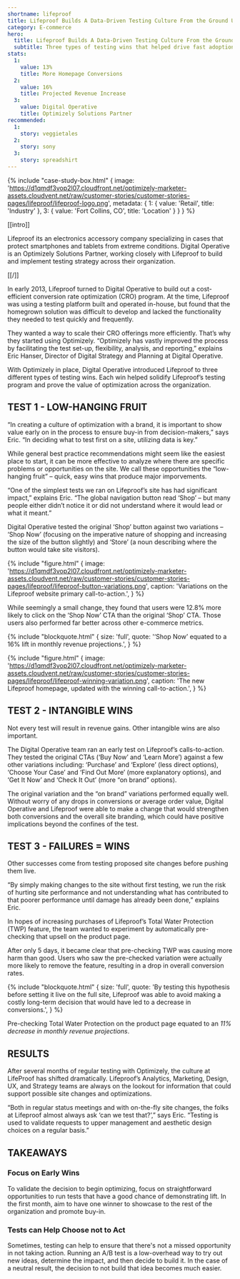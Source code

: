 ```yaml
---
shortname: lifeproof
title: Lifeproof Builds A Data-Driven Testing Culture From the Ground Up
category: E-commerce
hero:
  title: Lifeproof Builds A Data-Driven Testing Culture From the Ground Up
  subtitle: Three types of testing wins that helped drive fast adoption of optimization
stats:
  1:
    value: 13%
    title: More Homepage Conversions
  2:
    value: 16%
    title: Projected Revenue Increase
  3:
    value: Digital Operative
    title: Optimizely Solutions Partner
recommended:
  1:
    story: veggietales
  2:
    story: sony
  3:
    story: spreadshirt
---
```

{% include "case-study-box.html"
  {
    image: 'https://d1qmdf3vop2l07.cloudfront.net/optimizely-marketer-assets.cloudvent.net/raw/customer-stories/customer-stories-pages/lifeproof/lifeproof-logo.png',
    metadata: {
      1: {
        value: 'Retail',
        title: 'Industry'
      },
      3: {
        value: 'Fort Collins, CO',
        title: 'Location'
      }
    }
  }
%}

[[intro]]

Lifeproof its an electronics accessory company specializing in cases that protect smartphones and tablets from extreme conditions. Digital Operative is an Optimizely Solutions Partner, working closely with Lifeproof to build and implement testing strategy across their organization.

[[/]]

In early 2013, Lifeproof turned to Digital Operative to build out a cost-efficient conversion rate optimization (CRO) program. At the time, Lifeproof was using a testing platform built and operated in-house, but found that the homegrown solution was difficult to develop and lacked the functionality they needed to test quickly and frequently.

They wanted a way to scale their CRO offerings more efficiently. That’s why they started using Optimizely. “Optimizely has vastly improved the process by facilitating the test set-up, flexibility, analysis, and reporting,” explains Eric Hanser, Director of Digital Strategy and Planning at Digital Operative.

With Optimizely in place, Digital Operative introduced Lifeproof to three different types of testing wins. Each win helped solidify Lifeproof’s testing program and prove the value of optimization across the organization.

## TEST 1 - LOW-HANGING FRUIT

“In creating a culture of optimization with a brand, it is important to show value early on in the process to ensure buy-in from decision-makers,” says Eric. “In deciding what to test first on a site, utilizing data is key.”

While general best practice recommendations might seem like the easiest place to start, it can be more effective to analyze where there are specific problems or opportunities on the site. We call these opportunities the “low-hanging fruit” – quick, easy wins that produce major imporvements.

“One of the simplest tests we ran on Lifeproof’s site has had significant impact,” explains Eric. “The global navigation button read ‘Shop’ – but many people either didn’t notice it or did not understand where it would lead or what it meant.”

Digital Operative tested the original ‘Shop’ button against two variations – ‘Shop Now’ (focusing on the imperative nature of shopping and increasing the size of the button slightly) and ‘Store’ (a noun describing where the button would take site visitors).

{% include "figure.html"
  {
    image: 'https://d1qmdf3vop2l07.cloudfront.net/optimizely-marketer-assets.cloudvent.net/raw/customer-stories/customer-stories-pages/lifeproof/lifeproof-button-variations.png',
    caption: 'Variations on the Lifeproof website primary call-to-action.',
  }
%}

While seemingly a small change, they found that users were 12.8% more likely to click on the ‘Shop Now’ CTA than the original ‘Shop’ CTA. Those users also performed far better across other e-commerce metrics.

{% include "blockquote.html"
  {
    size: 'full',
    quote: '‘Shop Now’ equated to a 16% lift in monthly revenue projections.',
  }
%}

{% include "figure.html"
  {
    image: 'https://d1qmdf3vop2l07.cloudfront.net/optimizely-marketer-assets.cloudvent.net/raw/customer-stories/customer-stories-pages/lifeproof/lifeproof-winning-variation.png',
    caption: 'The new Lifeproof homepage, updated with the winning call-to-action.',
  }
%}

## TEST 2 - INTANGIBLE WINS

Not every test will result in revenue gains. Other intangible wins are also important.

The Digital Operative team ran an early test on Lifeproof’s calls-to-action. They tested the original CTAs (‘Buy Now’ and ‘Learn More’) against a few other variations including: ‘Purchase’ and ‘Explore’ (less direct options), ‘Choose Your Case’ and ‘Find Out More’ (more explanatory options), and ‘Get It Now’ and ‘Check It Out’ (more “on brand” options).

The original variation and the “on brand” variations performed equally well. Without worry of any drops in conversions or average order value, Digital Operative and Lifeproof were able to make a change that would strengthen both conversions and the overall site branding, which could have positive implications beyond the confines of the test.

## TEST 3 - FAILURES = WINS

Other successes come from testing proposed site changes before pushing them live.

“By simply making changes to the site without first testing, we run the risk of hurting site performance and not understanding what has contributed to that poorer performance until damage has already been done,” explains Eric.

In hopes of increasing purchases of Lifeproof’s Total Water Protection (TWP) feature, the team wanted to experiment by automatically pre-checking that upsell on the product page.

After only 5 days, it became clear that pre-checking TWP was causing more harm than good. Users who saw the pre-checked variation were actually more likely to remove the feature, resulting in a drop in overall conversion rates.

{% include "blockquote.html"
  {
    size: 'full',
    quote: 'By testing this hypothesis before setting it live on the full site, Lifeproof was able to avoid making a costly long-term decision that would have led to a decrease in conversions.',
  }
%}

Pre-checking Total Water Protection on the product page equated to an *11% decrease in monthly revenue projections*.

## RESULTS

After several months of regular testing with Optimizely, the culture at LifeProof has shifted dramatically. Lifeproof’s Analytics, Marketing, Design, UX, and Strategy teams are always on the lookout for information that could support possible site changes and optimizations.

“Both in regular status meetings and with on-the-fly site changes, the folks at Lifeproof almost always ask ‘can we test that?’,” says Eric. “Testing is used to validate requests to upper management and aesthetic design choices on a regular basis.”

## TAKEAWAYS

### Focus on Early Wins 

To validate the decision to begin optimizing, focus on straightforward opportunities to run tests that have a good chance of demonstrating lift. In the first month, aim to have one winner to showcase to the rest of the organization and promote buy-in.

### Tests can Help Choose not to Act 

Sometimes, testing can help to ensure that there's not a missed opportunity in not taking action. Running an A/B test is a low-overhead way to try out new ideas, determine the impact, and then decide to build it. In the case of a neutral result, the decision to not build that idea becomes much easier.
